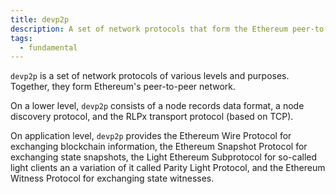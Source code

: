 ```yaml
---
title: devp2p
description: A set of network protocols that form the Ethereum peer-to-peer network
tags:
  - fundamental
---
```


`devp2p` is a set of network protocols of various levels and purposes. Together, they form Ethereum's peer-to-peer network. 

On a lower level, `devp2p` consists of a node records data format, a node discovery protocol, and the RLPx transport protocol (based on TCP). 

On application level, `devp2p` provides the Ethereum Wire Protocol for exchanging blockchain information, the Ethereum Snapshot Protocol for exchanging state snapshots, the Light Ethereum Subprotocol for so-called light clients an a variation of it called Parity Light Protocol, and the Ethereum Witness Protocol for exchanging state witnesses.





